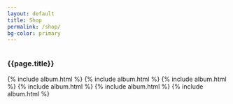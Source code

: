 ```yaml
---
layout: default
title: Shop
permalink: /shop/
bg-color: primary
---
```

<section class="py-4 d-inline-flex js-tickerWrapper" style="overflow: hidden; width: 100%;">
  <div class="animate-ticker js-ticker">
    <h3 class="h3 text-uppercase">{{page.title}}&nbsp;</h3>
  </div>
</section>
<section class="container d-flex flex-wrap my-5">
  {% include album.html %}
  {% include album.html %}
  {% include album.html %}
  {% include album.html %}
  {% include album.html %}
  {% include album.html %}
</section>
